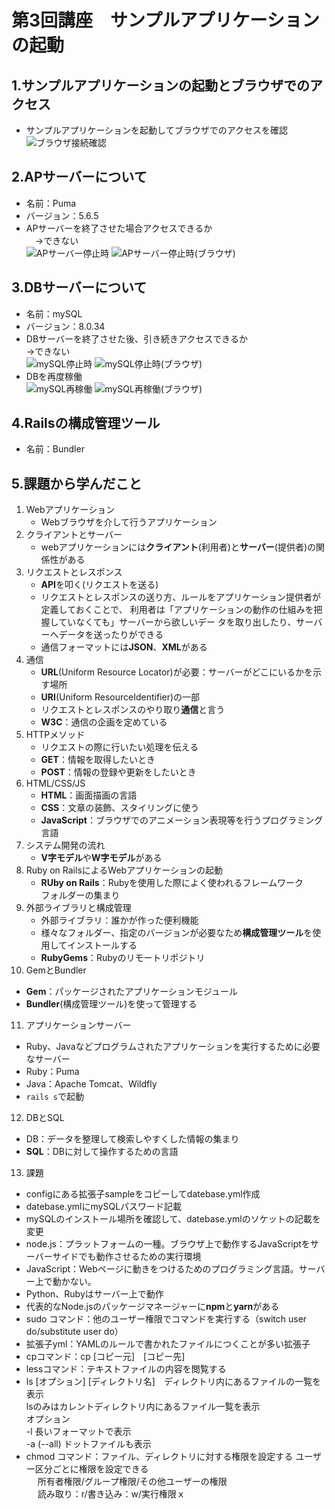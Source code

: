 # 第3回講座　サンプルアプリケーションの起動

## 1.サンプルアプリケーションの起動とブラウザでのアクセス  
- サンプルアプリケーションを起動してブラウザでのアクセスを確認  
![ブラウザ接続確認](image/lecture03_1_ブラウザ接続確認.jpg)  

## 2.APサーバーについて  
- 名前：Puma  
- バージョン：5.6.5  
- APサーバーを終了させた場合アクセスできるか  
　→できない  
![APサーバー停止時](image/lecture03_21_APサーバー停止時.jpg)
![APサーバー停止時(ブラウザ)](image/lecture03_22_APサーバー停止時(ブラウザ).jpg)  

## 3.DBサーバーについて  
- 名前：mySQL  
- バージョン：8.0.34  
- DBサーバーを終了させた後、引き続きアクセスできるか  
  →できない  
![mySQL停止時](image/lecture03_31_mySQL停止時.jpg)
![mySQL停止時(ブラウザ)](image/lecture03_32_mySQL停止時(ブラウザ).jpg)  
- DBを再度稼働  
![mySQL再稼働](image/lecture03_33_mySQL再稼働.jpg)
![mySQL再稼働(ブラウザ)](image/lecture03_34_mySQL再稼働(ブラウザ).jpg)  

## 4.Railsの構成管理ツール  
- 名前：Bundler  

## 5.課題から学んだこと  
1. Webアプリケーション
   - Webブラウザを介して行うアプリケーション
2. クライアントとサーバー
   - webアプリケーションには**クライアント**(利用者)と**サーバー**(提供者)の関係性がある
3. リクエストとレスポンス
   - **API**を叩く(リクエストを送る)
   - リクエストとレスポンスの送り方、ルールをアプリケーション提供者が定義しておくことで、
利用者は「アプリケーションの動作の仕組みを把握していなくても」サーバーから欲しいデー
タを取り出したり、サーバーへデータを送ったりができる
   - 通信フォーマットには**JSON**、**XML**がある
4. 通信
   - **URL**(Uniform Resource Locator)が必要：サーバーがどこにいるかを示す場所
   - **URI**(Uniform ResourceIdentifier)の一部
   - リクエストとレスポンスのやり取り**通信**と言う
   - **W3C**：通信の企画を定めている
5. HTTPメソッド
   - リクエストの際に行いたい処理を伝える
   - **GET**：情報を取得したいとき
   - **POST**：情報の登録や更新をしたいとき
6. HTML/CSS/JS
   - **HTML**：画面描画の言語
   - **CSS**：文章の装飾、スタイリングに使う
   - **JavaScript**：ブラウザでのアニメーション表現等を行うプログラミング言語
7. システム開発の流れ
   - **V字モデル**や**W字モデル**がある
8. Ruby on RailsによるWebアプリケーションの起動
   - **RUby on Rails**：Rubyを使用した際によく使われるフレームワーク  
     フォルダーの集まり
9. 外部ライブラリと構成管理
   - 外部ライブラリ：誰かが作った便利機能
   - 様々なフォルダー、指定のバージョンが必要なため**構成管理ツール**を使用してインストールする
   - **RubyGems**：Rubyのリモートリポジトリ
10. GemとBundler
   - **Gem**：パッケージされたアプリケーションモジュール
   - **Bundler**(構成管理ツール)を使って管理する
11. アプリケーションサーバー
   - Ruby、Javaなどプログラムされたアプリケーションを実行するために必要なサーバー
   - Ruby：Puma
   - Java：Apache Tomcat、Wildfly
   - `rails s`で起動
12. DBとSQL
   - DB：データを整理して検索しやすくした情報の集まり
   - **SQL**：DBに対して操作するための言語
13. 課題
   - configにある拡張子sampleをコピーしてdatebase.yml作成
   - datebase.ymlにmySQLパスワード記載
   - mySQLのインストール場所を確認して、datebase.ymlのソケットの記載を変更
   - node.js：プラットフォームの一種。ブラウザ上で動作するJavaScriptをサーバーサイドでも動作させるための実行環境
   - JavaScript：Webページに動きをつけるためのプログラミング言語。サーバー上で動かない。
   - Python、Rubyはサーバー上で動作
   - 代表的なNode.jsのパッケージマネージャーに**npm**と**yarn**がある
   - sudo コマンド：他のユーザー権限でコマンドを実行する（switch user do/substitute user do）
   - 拡張子yml：YAMLのルールで書かれたファイルにつくことが多い拡張子
   - cpコマンド：cp [コピー元]　[コピー先]
   - lessコマンド：テキストファイルの内容を閲覧する
   - ls [オプション] [ディレクトリ名]　ディレクトリ内にあるファイルの一覧を表示  
     lsのみはカレントディレクトリ内にあるファイル一覧を表示  
     オプション  
     -l 長いフォーマットで表示  
     -a (--all) ドットファイルも表示
   - chmod コマンド：ファイル、ディレクトリに対する権限を設定する
     ユーザー区分ごとに権限を設定できる   
　   所有者権限/グループ権限/その他ユーザーの権限  
　   読み取り：r/書き込み：w/実行権限ｘ
